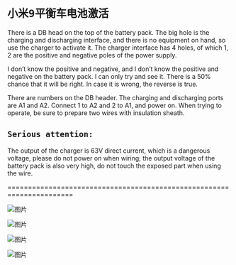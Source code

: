 # `小米9平衡车电池激活`

There is a DB head on the top of the battery pack. The big hole is  the charging and discharging interface, and there is no equipment on hand, so use the charger to activate it. The charger interface has 4 holes, of which 1, 2 are the positive and negative poles of the power supply.

I don’t know the positive and negative, and I don’t know the positive and negative on the battery pack. I can only try and see it. There is a 50% chance that it will be right. In case it is wrong, the reverse is true.

There are numbers on the DB header. The charging and discharging ports are A1 and A2. Connect 1 to A2 and 2 to A1, and power on. When trying to operate, be sure to prepare two wires with insulation sheath.

## `Serious attention:`

The output of the charger is 63V direct current, which is a dangerous voltage, please do not power on when wiring; the output voltage of the battery pack is also very high, do not touch the exposed part when using the wire.

======================================================================

![图片](https://raw.githubusercontent.com/PoisonWxyz/Docs/blob/6b82b52d23b4ded812c851503bfd38756b4b8877/Images/xiaomi9_1.jpg)

![图片](https://raw.githubusercontent.com/PoisonWxyz/Docs/blob/6b82b52d23b4ded812c851503bfd38756b4b8877/Images/xiaomi9_2.jpg)

![图片](https://raw.githubusercontent.com/PoisonWxyz/Docs/blob/6b82b52d23b4ded812c851503bfd38756b4b8877/Images/xiaomi9_3.jpg)

![图片](https://raw.githubusercontent.com/PoisonWxyz/Docs/blob/6b82b52d23b4ded812c851503bfd38756b4b8877/Images/xiaomi9_4.jpg)